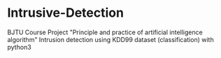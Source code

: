 # Intrusive-Detection

BJTU Course Project "Principle and practice of artificial intelligence algorithm"
Intrusion detection using KDD99 dataset (classification) with python3
